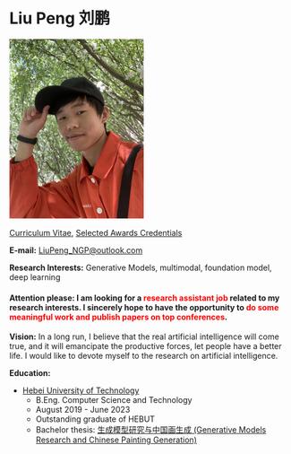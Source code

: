 # Liu Peng 刘鹏

<img src="portrait.jpg"  width="240" height="320">

[Curriculum Vitae](CV_Liu_Peng_HEBUT.pdf), [Selected Awards Credentials](Credentials_Liu_Peng_HEBUT.pdf)

**E-mail:** LiuPeng_NGP@outlook.com

**Research Interests:** Generative Models, multimodal, foundation model, deep learning

#### Attention please: I am looking for a <font color=red>research assistant job</font> related to my research interests. I sincerely hope to have the opportunity to <font color=red>do some meaningful work and publish papers on top conferences</font>.

**Vision:** In a long run, I believe that the real artificial intelligence will come true, and it will emancipate the productive forces, let people have a better life. I would like to devote myself to the research on artificial intelligence.

**Education:**
- [Hebei University of Technology](https://eweb.hebut.edu.cn/)
  - B.Eng. Computer Science and Technology
  - August 2019 - June 2023
  - Outstanding graduate of HEBUT
  - Bachelor thesis: [生成模型研究与中国画生成 (Generative Models Research and Chinese Painting Generation)](Thesis_Bachelor_Liu_Peng_HEBUT.pdf) 

